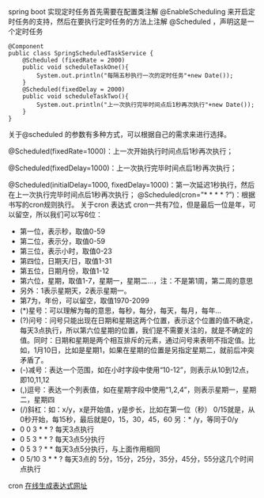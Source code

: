 spring boot 实现定时任务首先需要在配置类注解 @EnableScheduling 来开启定时任务的支持，然后在要执行定时任务的方法上注解 @Scheduled ，声明这是一个定时任务

```
@Component
public class SpringScheduledTaskService {
    @Scheduled (fixedRate = 2000)
    public void scheduleTaskOne(){
        System.out.println("每隔五秒执行一次的定时任务"+new Date());
    }
    @Scheduled(fixedDelay = 2000)
    public void scheduleTaskTwo(){
        System.out.println("上一次执行完毕时间点后1秒再次执行"+new Date());
    }
}

```
关于@scheduled 的参数有多种方式，可以根据自己的需求来进行选择。

@Scheduled(fixedRate=1000)：上一次开始执行时间点后1秒再次执行；

@Scheduled(fixedDelay=1000)：上一次执行完毕时间点后1秒再次执行；

@Scheduled(initialDelay=1000, fixedDelay=1000)：第一次延迟1秒执行，然后在上一次执行完毕时间点后1秒再次执行；
@Scheduled(cron=”* * * * ?”)：根据书写的cron规则执行。
关于cron 表达式
cron一共有7位，但是最后一位是年，可以留空，所以我们可以写6位：
* 第一位，表示秒，取值0-59
* 第二位，表示分，取值0-59
* 第三位，表示小时，取值0-23
* 第四位，日期天/日，取值1-31
* 第五位，日期月份，取值1-12
* 第六位，星期，取值1-7，星期一，星期二…，注：不是第1周，第二周的意思
* 另外：1表示星期天，2表示星期一。
* 第7为，年份，可以留空，取值1970-2099
* (*)星号：可以理解为每的意思，每秒，每分，每天，每月，每年…
* (?)问号：问号只能出现在日期和星期这两个位置，表示这个位置的值不确定，每天3点执行，所以第六位星期的位置，我们是不需要关注的，就是不确定的值。同时：日期和星期是两个相互排斥的元素，通过问号来表明不指定值。比如，1月10日，比如是星期1，如果在星期的位置是另指定星期二，就前后冲突矛盾了。
* (-)减号：表达一个范围，如在小时字段中使用“10-12”，则表示从10到12点，即10,11,12
* (,)逗号：表达一个列表值，如在星期字段中使用“1,2,4”，则表示星期一，星期二，星期四
* (/)斜杠：如：x/y，x是开始值，y是步长，比如在第一位（秒） 0/15就是，从0秒开始，每15秒，最后就是0，15，30，45，60 另：* /y，等同于0/y
* 0 0 3 * * ? 每天3点执行
* 0 5 3 * * ? 每天3点5分执行
* 0 5 3 ? * * 每天3点5分执行，与上面作用相同
* 0 5/10 3 * * ? 每天3点的 5分，15分，25分，35分，45分，55分这几个时间点执行

cron [在线生成表达式网址](http://cron.qqe2.com/)